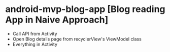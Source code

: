 # android-mvp-blog-app [Blog reading App in Naive Approach]

- Call API from Activity
- Open Blog details page from recyclerView's ViewModel class
- Everything in Activity
